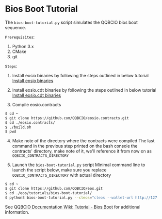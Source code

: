# Bios Boot Tutorial

The `bios-boot-tutorial.py` script simulates the QQBCIO bios boot sequence.

``Prerequisites``:

1. Python 3.x
2. CMake
3. git

``Steps``:

1. Install eosio binaries by following the steps outlined in below tutorial
[Install eosio binaries](https://github.com/QQBCIO/eos#mac-os-x-brew-install)

2. Install eosio.cdt binaries by following the steps outlined in below tutorial
[Install eosio.cdt binaries](https://github.com/QQBCIO/eosio.cdt#binary-releases)

3. Compile eosio.contracts

```bash
$ cd ~
$ git clone https://github.com/QQBCIO/eosio.contracts.git
$ cd ./eosio.contracts/
$ ./build.sh
$ pwd

```

4. Make note of the directory where the contracts were compiled
The last command in the previous step printed on the bash console the contracts' directory, make note of it, we'll reference it from now on as `QQBCIO_CONTRACTS_DIRECTORY`

5. Launch the `bios-boot-tutorial.py` script
Minimal command line to launch the script below, make sure you replace `QQBCIO_CONTRACTS_DIRECTORY` with actual directory

```bash
$ cd ~
$ git clone https://github.com/QQBCIO/eos.git
$ cd ./eos/tutorials/bios-boot-tutorial/
$ python3 bios-boot-tutorial.py --cleos="cleos --wallet-url http://127.0.0.1:6666 " --nodeos=nodeos --keosd=keosd --contracts-dir="/QQBCIO_CONTRACTS_DIRECTORY/" -a

```

See [QQBCIO Documentation Wiki: Tutorial - Bios Boot](https://github.com/QQBCIO/eos/wiki/Tutorial-Bios-Boot-Sequence) for additional information.